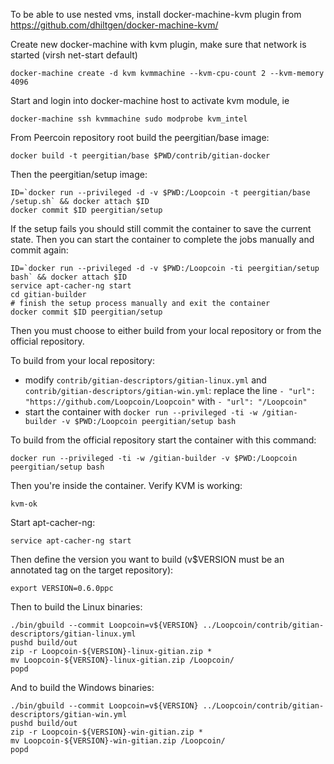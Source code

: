 To be able to use nested vms, install docker-machine-kvm plugin from https://github.com/dhiltgen/docker-machine-kvm/

Create new docker-machine with kvm plugin, make sure that network is started (virsh net-start default)

	docker-machine create -d kvm kvmmachine --kvm-cpu-count	2 --kvm-memory 4096

Start and login into docker-machine host to activate kvm module, ie

	docker-machine ssh kvmmachine sudo modprobe kvm_intel

From Peercoin repository root build the peergitian/base image:

    docker build -t peergitian/base $PWD/contrib/gitian-docker

Then the peergitian/setup image:

    ID=`docker run --privileged -d -v $PWD:/Loopcoin -t peergitian/base /setup.sh` && docker attach $ID
    docker commit $ID peergitian/setup

If the setup fails you should still commit the container to save the current state. Then you can start the container to complete the jobs manually and commit again:

    ID=`docker run --privileged -d -v $PWD:/Loopcoin -ti peergitian/setup bash` && docker attach $ID
    service apt-cacher-ng start
    cd gitian-builder
    # finish the setup process manually and exit the container
    docker commit $ID peergitian/setup


Then you must choose to either build from your local repository or from the official repository.

To build from your local repository:

* modify `contrib/gitian-descriptors/gitian-linux.yml` and `contrib/gitian-descriptors/gitian-win.yml`: replace the line `- "url": "https://github.com/Loopcoin/Loopcoin"` with `- "url": "/Loopcoin"`
* start the container with `docker run --privileged -ti -w /gitian-builder -v $PWD:/Loopcoin peergitian/setup bash`

To build from the official repository start the container with this command:

    docker run --privileged -ti -w /gitian-builder -v $PWD:/Loopcoin peergitian/setup bash

Then you're inside the container. Verify KVM is working:

    kvm-ok

Start apt-cacher-ng:

    service apt-cacher-ng start

Then define the version you want to build (v$VERSION must be an annotated tag on the target repository):

    export VERSION=0.6.0ppc

Then to build the Linux binaries:

    ./bin/gbuild --commit Loopcoin=v${VERSION} ../Loopcoin/contrib/gitian-descriptors/gitian-linux.yml
    pushd build/out
    zip -r Loopcoin-${VERSION}-linux-gitian.zip *
    mv Loopcoin-${VERSION}-linux-gitian.zip /Loopcoin/
    popd

And to build the Windows binaries:

    ./bin/gbuild --commit Loopcoin=v${VERSION} ../Loopcoin/contrib/gitian-descriptors/gitian-win.yml
    pushd build/out
    zip -r Loopcoin-${VERSION}-win-gitian.zip *
    mv Loopcoin-${VERSION}-win-gitian.zip /Loopcoin/
    popd
